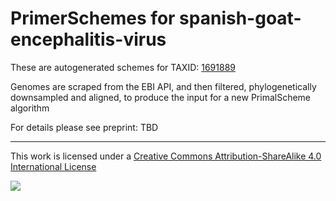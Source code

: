 # PrimerSchemes for spanish-goat-encephalitis-virus

These are autogenerated schemes for TAXID: [1691889](https://www.ncbi.nlm.nih.gov/Taxonomy/Browser/wwwtax.cgi?mode=Info&id=1691889&lvl=3&lin=f&keep=1&srchmode=1&unlock)

Genomes are scraped from the EBI API, and then filtered, phylogenetically downsampled and aligned, to produce the input for a new PrimalScheme algorithm

For details please see preprint: TBD

------------------------------------------------------------------------

This work is licensed under a [Creative Commons Attribution-ShareAlike 4.0 International License](http://creativecommons.org/licenses/by-sa/4.0/) 

![](https://i.creativecommons.org/l/by-sa/4.0/88x31.png)